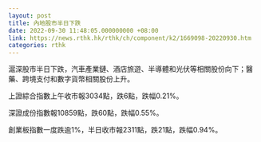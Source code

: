 ```yaml
---
layout: post
title: 內地股市半日下跌
date: 2022-09-30 11:48:05.000000000 +08:00
link: https://news.rthk.hk/rthk/ch/component/k2/1669098-20220930.htm
categories: rthk
---
```


滬深股市半日下跌，汽車產業鏈、酒店旅遊、半導體和光伏等相關股份向下；醫藥、跨境支付和數字貨幣相關股份上升。

上證綜合指數上午收市報3034點，跌6點，跌幅0.21%。

深證成份指數報10859點，跌60點，跌幅0.55%。

創業板指數一度跌逾1%，半日收市報2311點，跌21點，跌幅0.94%。
